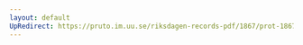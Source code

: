 ```yaml
---
layout: default
UpRedirect: https://pruto.im.uu.se/riksdagen-records-pdf/1867/prot-1867--ak--129/prot-1867--ak--129_010.pdf
---
```

